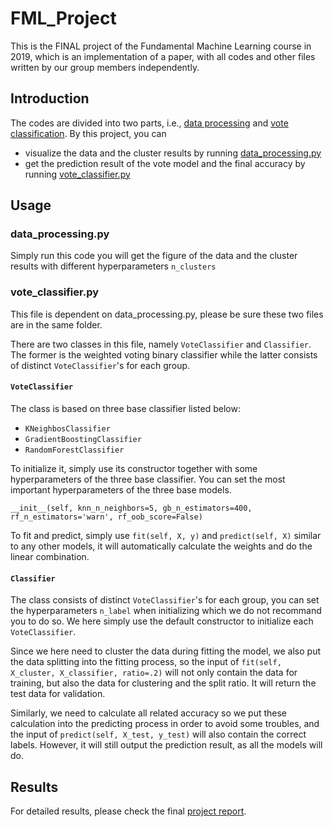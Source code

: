 # FML_Project
This is the FINAL project of the Fundamental Machine Learning course in 2019, which is an implementation of a paper, with all codes and other files written by our group members independently.

## Introduction
The codes are divided into two parts, i.e., [data processing](./data_processing.py) and [vote classification](./vote_classifier.py). By this project, you can

- visualize the data and the cluster results by running [data_processing.py](./data_processing.py)
- get the prediction result of the vote model and the final accuracy by running [vote_classifier.py](./vote_classifier.py)

## Usage

### data_processing.py

Simply run this code you will get the figure of the data and the cluster results with different hyperparameters `n_clusters`

### vote_classifier.py

This file is dependent on data_processing.py, please be sure these two files are in the same folder.

There are two classes in this file, namely `VoteClassifier` and `Classifier`. The former is the weighted voting binary classifier while the latter consists of distinct `VoteClassifier`'s for each group.

#### `VoteClassifier`

The class is based on three base classifier listed below:

- `KNeighbosClassifier`
- `GradientBoostingClassifier`
- `RandomForestClassifier`

To initialize it, simply use its constructor together with some hyperparameters of the three base classifier. You can set the most important hyperparameters of the three base models.

```
__init__(self, knn_n_neighbors=5, gb_n_estimators=400, rf_n_estimators='warn', rf_oob_score=False)
```

To fit and predict, simply use `fit(self, X, y)` and `predict(self, X)` similar to any other models, it will automatically calculate the weights and do the linear combination.

#### `Classifier`

The class consists of distinct `VoteClassifier`'s for each group, you can set the hyperparameters `n_label` when initializing which we do not recommand you to do so. We here simply use the default constructor to initialize each `VoteClassifier`.

Since we here need to cluster the data during fitting the model, we also put the data splitting into the fitting process, so the input of `fit(self, X_cluster, X_classifier, ratio=.2)` will not only contain the data for training, but also the data for clustering and the split ratio. It will return the test data for validation.

Similarly, we need to calculate all related accuracy so we put these calculation into the predicting process in order to avoid some troubles, and the input of `predict(self, X_test, y_test)` will also contain the correct labels. However, it will still output the prediction result, as all the models will do.

## Results

For detailed results, please check the final [project report](./report.pdf).
